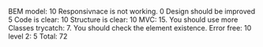 BEM model: 10
Responsivnace is not working.  0
Design should be improved 5
Code is clear: 10
Structure is clear: 10
MVC: 15. You should use more Classes
trycatch: 7. You should check the element existence.
Error free: 10
level 2: 5
Total: 72